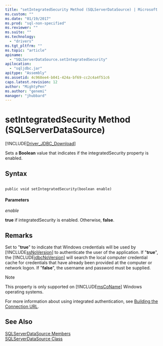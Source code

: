 ```yaml
---
title: "setIntegratedSecurity Method (SQLServerDataSource) | Microsoft Docs"
ms.custom: ""
ms.date: "01/19/2017"
ms.prod: "sql-non-specified"
ms.reviewer: ""
ms.suite: ""
ms.technology: 
  - "drivers"
ms.tgt_pltfrm: ""
ms.topic: "article"
apiname: 
  - "SQLServerDataSource.setIntegratedSecurity"
apilocation: 
  - "sqljdbc.jar"
apitype: "Assembly"
ms.assetid: 4c968ee4-b041-424a-bf69-cc2c4a4f51c6
caps.latest.revision: 12
author: "MightyPen"
ms.author: "genemi"
manager: "jhubbard"
---
```

# setIntegratedSecurity Method (SQLServerDataSource)
[!INCLUDE[Driver_JDBC_Download](../../../includes/driver_jdbc_download.md)]

  Sets a **Boolean** value that indicates if the integratedSecurity property is enabled.  
  
## Syntax  
  
```  
  
public void setIntegratedSecurity(boolean enable)  
```  
  
#### Parameters  
 *enable*  
  
 **true** if integratedSecurity is enabled. Otherwise, **false**.  
  
## Remarks  
 Set to "**true**" to indicate that Windows credentials will be used by [!INCLUDE[ssNoVersion](../../../includes/ssnoversion_md.md)] to authenticate the user of the application. If "**true**", the [!INCLUDE[jdbcNoVersion](../../../includes/jdbcnoversion_md.md)] will search the local computer credential cache for credentials that have already been provided at the computer or network logon. If "**false**", the username and password must be supplied.  
  
> [!NOTE]  
>  This property is only supported on [!INCLUDE[msCoName](../../../includes/msconame_md.md)] Windows operating systems.  
  
 For more information about using integrated authentication, see [Building the Connection URL](../../../connect/jdbc/building-the-connection-url.md).  
  
## See Also  
 [SQLServerDataSource Members](../../../connect/jdbc/reference/sqlserverdatasource-members.md)   
 [SQLServerDataSource Class](../../../connect/jdbc/reference/sqlserverdatasource-class.md)  
  
  